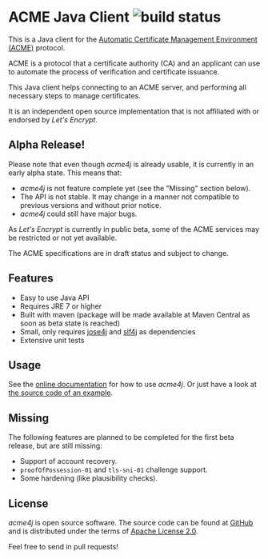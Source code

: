 # ACME Java Client ![build status](http://jenkins.shredzone.net/buildStatus/icon?job=acme4j)

This is a Java client for the [Automatic Certificate Management Environment (ACME)](https://tools.ietf.org/html/draft-ietf-acme-acme-01) protocol.

ACME is a protocol that a certificate authority (CA) and an applicant can use to automate the process of verification and certificate issuance.

This Java client helps connecting to an ACME server, and performing all necessary steps to manage certificates.

It is an independent open source implementation that is not affiliated with or endorsed by _Let's Encrypt_.

## Alpha Release!

Please note that even though _acme4j_ is already usable, it is currently in an early alpha state. This means that:

* _acme4j_ is not feature complete yet (see the "Missing" section below).
* The API is not stable. It may change in a manner not compatible to previous versions and without prior notice.
* _acme4j_ could still have major bugs.

As _Let's Encrypt_ is currently in public beta, some of the ACME services may be restricted or not yet available.

The ACME specifications are in draft status and subject to change.

## Features

* Easy to use Java API
* Requires JRE 7 or higher
* Built with maven (package will be made available at Maven Central as soon as beta state is reached)
* Small, only requires [jose4j](https://bitbucket.org/b_c/jose4j/wiki/Home) and [slf4j](http://www.slf4j.org/) as dependencies
* Extensive unit tests

## Usage

See the [online documentation](http://www.shredzone.org/maven/acme4j/) for how to use _acme4j_. Or just have a look at [the source code of an example](https://github.com/shred/acme4j/blob/master/acme4j-example/src/main/java/org/shredzone/acme4j/ClientTest.java).

## Missing

The following features are planned to be completed for the first beta release, but are still missing:

* Support of account recovery.
* `proofOfPossession-01` and `tls-sni-01` challenge support.
* Some hardening (like plausibility checks).

## License

_acme4j_ is open source software. The source code can be found at [GitHub](https://github.com/shred/acme4j) and is distributed under the terms of [Apache License 2.0](http://www.apache.org/licenses/LICENSE-2.0).

Feel free to send in pull requests!
